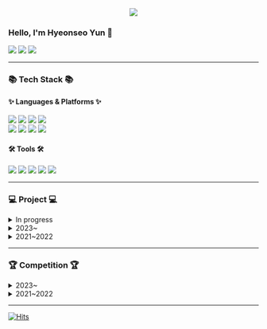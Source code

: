 <div align=center>
	<img src="https://capsule-render.vercel.app/api?type=waving&color=gradient&height=200&section=header&text=0525hhgus%20Github!&fontSize=90" />	
</div>

### Hello, I'm Hyeonseo Yun 👋

<!--
**0525hhgus/0525hhgus** is a ✨ _special_ ✨ repository because its `README.md` (this file) appears on your GitHub profile.

Here are some ideas to get you started:

- 🔭 I’m currently working on ...
- 🌱 I’m currently learning ...
- 👯 I’m looking to collaborate on ...
- 🤔 I’m looking for help with ...
- 💬 Ask me about ...
- 📫 How to reach me: ...
- 😄 Pronouns: ...
- ⚡ Fun fact: ...

https://blog.cowkite.com/blog/2102241544/
-->

<!-- CONTECT -->
<p>
  <a href="https://www.linkedin.com/in/hyeonseo-yun-800057235/" target="_blank"><img src="https://img.shields.io/badge/Hyeonseo Yun-0A66C2?style=flat-square&logo=Linkedin&logoColor=white"/></a>
  <a href="mailto:0525yhs@gmail.com" target="_blank"><img src="https://img.shields.io/badge/0525yhs@gmail.com-EA4335?style=flat-square&logo=Gmail&logoColor=white"/></a>  
  <a href="https://dwin.tistory.com/" target="_blank"><img src="https://img.shields.io/badge/Tech_Blog-DD0B78?style=flat-square&logo=GitHub%20Sponsors&logoColor=white"/></a>
</p>

---
<!-- STATUS https://github.com/anuraghazra/github-readme-stats -->
<!--
<div align=center>
	<br>
    <img src="https://github-readme-stats.vercel.app/api/top-langs/?username=0525hhgus&layout=compact">
    <img src="https://github-readme-stats.vercel.app/api?username=0525hhgus&show_icons=true">
    ![Hyeonseo's GitHub Contributor stats](https://github-contributor-stats.vercel.app/api?username=0525hhgus)
  </br>
</div>
-->

<!-- Tech Stack https://simpleicons.org/?q=docker -->
### 📚 Tech Stack 📚
#### ✨ Languages & Platforms ✨
<div align="left">
  <img src="https://img.shields.io/badge/python-3776AB?style=flat&logo=python&logoColor=white"/>
	<img src="https://img.shields.io/badge/Java-007396?style=flat&logo=Conda-Forge&logoColor=white" />
  <img src="https://img.shields.io/badge/ApacheHadoop-66CCFF?style=flat&logo=apachehadoop&logoColor=white"/>
	<img src="https://img.shields.io/badge/Android-3DDC84?style=flat&logo=android&logoColor=white" />
	<br>
	<img src="https://img.shields.io/badge/Oracle%20SQL-F80000?style=flat&logo=Oracle&logoColor=white" />
	<img src="https://img.shields.io/badge/PostgreSQL-4169E1?style=flat&logo=postgresql&logoColor=white" />
	<img src="https://img.shields.io/badge/MariaDB-003545?style=flat&logo=MariaDB&logoColor=white" />
	<img src="https://img.shields.io/badge/Linux-FCC624?style=flat&logo=Linux&logoColor=white" />
</div>

#### 🛠 Tools 🛠

<div align="left">
  <img src="https://img.shields.io/badge/IntelliJ-000000?style=flat&logo=#000000&logoColor=white"/>
	<img src="https://img.shields.io/badge/VisualStudioCode-007ACC?style=flat&logo=visualstudiocode&logoColor=white" />
  <img src="https://img.shields.io/badge/VisualStudio-5C2D91?style=flat&logo=visualstudio&logoColor=white"/>
	<img src="https://img.shields.io/badge/AndroidStudio-3DDC84?style=flat&logo=androidstudio&logoColor=white" />
	<img src="https://img.shields.io/badge/GitHub-181717?style=flat&logo=GitHub&logoColor=white" />
</div>

---

### 💻 Project 💻
<details>
  <summary>In progress</summary>
  <div markdown="1">
  	<p>...</p>
  </div>
</details>
<details>
  <summary>2023~</summary>
  <div markdown="1">
    <a href="https://github.com/0525hhgus/DaCrew4_MonthCrew-Predict_APT_Price">
      <img align="center" src="https://github-readme-stats.vercel.app/api/pin/?username=0525hhgus&repo=DaCrew4_MonthCrew-Predict_APT_Price" /></a>
  </div>
</details>

<details>
  <summary>2021~2022</summary>
  <div markdown="1">
    <a href="https://github.com/0525hhgus/AutoML-MAT-dacrew2-Activity">
      <img align="center" src="https://github-readme-stats.vercel.app/api/pin/?username=0525hhgus&repo=AutoML-MAT-dacrew2-Activity" /></a>
    <a href="https://github.com/0525hhgus/Detect-Bias-Sentence">
      <img align="center" src="https://github-readme-stats.vercel.app/api/pin/?username=0525hhgus&repo=Detect-Bias-Sentence" /></a>
  </div>
</details>

---
### 🏆 Competition 🏆
<details>
  <summary>2023~</summary>
  <div markdown="1">
    <a href="https://github.com/0525hhgus/PA-Presentation-Assistant">
      <img align="center" src="https://github-readme-stats.vercel.app/api/pin/?username=0525hhgus&repo=PA-Presentation-Assistant" /></a>
    <a href="https://github.com/0525hhgus/Gangseogu-Bigdata-Smartpole">
      <img align="center" src="https://github-readme-stats.vercel.app/api/pin/?username=0525hhgus&repo=Gangseogu-Bigdata-Smartpole" /></a>
    <br></br>
    <a href="https://github.com/0525hhgus/Korean-Abstractive-Summarization">
      <img align="center" src="https://github-readme-stats.vercel.app/api/pin/?username=0525hhgus&repo=Korean-Abstractive-Summarization" /></a>
    <a href="https://github.com/0525hhgus/ML-Olympiad_Detect-ChatGpt-answers">
      <img align="center" src="https://github-readme-stats.vercel.app/api/pin/?username=0525hhgus&repo=ML-Olympiad_Detect-ChatGpt-answers"/></a>
  </div>
</details>

<details>
  <summary>2021~2022</summary>
  <div markdown="1">
    <a href="https://github.com/0525hhgus/TEAM_GQB-CommunityInnovation-Hackathon">
      <img align="center" src="https://github-readme-stats.vercel.app/api/pin/?username=0525hhgus&repo=TEAM_GQB-CommunityInnovation-Hackathon" /></a>
    <a href="https://github.com/0525hhgus/Oasisu">
      <img align="center" src="https://github-readme-stats.vercel.app/api/pin/?username=0525hhgus&repo=Oasisu" /></a>
  </div>
</details>

---
<!--- Visited https://hits.seeyoufarm.com/ -->
[![Hits](https://hits.seeyoufarm.com/api/count/incr/badge.svg?url=https%3A%2F%2Fgithub.com%2F0525hhgus%2Fhit-counter&count_bg=%233B7BF8&title_bg=%23555555&icon=&icon_color=%23E7E7E7&title=hits&edge_flat=false)](https://hits.seeyoufarm.com)
